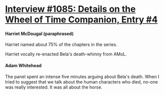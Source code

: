 # [Interview #1085: Details on the Wheel of Time Companion, Entry #4](https://www.theoryland.com/intvmain.php?i=1085#4)

#### Harriet McDougal (paraphrased)

Harriet named about 75% of the chapters in the series.

Harriet vocally re-enacted Bela's death-whinny from AMoL.

#### Adam Whitehead

The panel spent an intense five minutes arguing about Bela's death. When I tried to suggest that we talk about the human characters who died, no-one was really interested. It was all about the horse.

